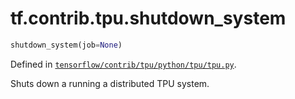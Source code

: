 <div itemscope itemtype="http://developers.google.com/ReferenceObject">
<meta itemprop="name" content="tf.contrib.tpu.shutdown_system" />
</div>

# tf.contrib.tpu.shutdown_system

``` python
shutdown_system(job=None)
```



Defined in [`tensorflow/contrib/tpu/python/tpu/tpu.py`](https://www.tensorflow.org/code/tensorflow/contrib/tpu/python/tpu/tpu.py).

Shuts down a running a distributed TPU system.